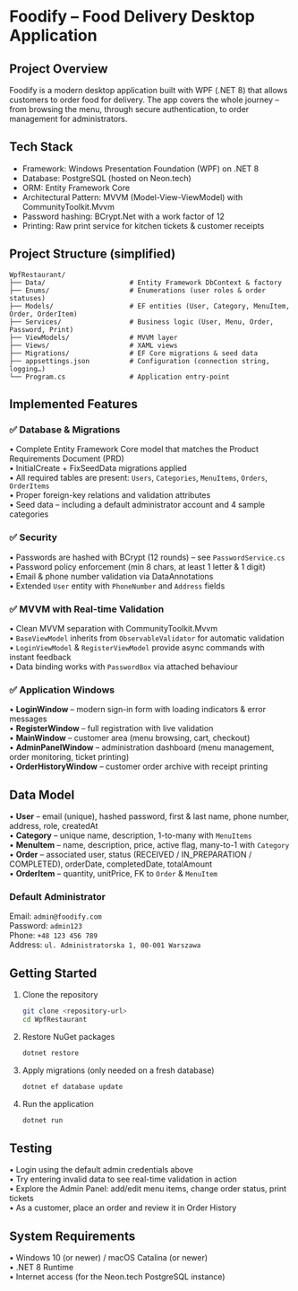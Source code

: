 # Foodify – Food Delivery Desktop Application

## Project Overview
Foodify is a modern desktop application built with WPF (.NET 8) that allows customers to order food for delivery. The app covers the whole journey – from browsing the menu, through secure authentication, to order management for administrators.

## Tech Stack
- Framework: Windows Presentation Foundation (WPF) on .NET 8
- Database: PostgreSQL (hosted on Neon.tech)
- ORM: Entity Framework Core
- Architectural Pattern: MVVM (Model-View-ViewModel) with CommunityToolkit.Mvvm
- Password hashing: BCrypt.Net with a work factor of 12
- Printing: Raw print service for kitchen tickets & customer receipts

## Project Structure (simplified)

```text
WpfRestaurant/
├── Data/                     # Entity Framework DbContext & factory
├── Enums/                    # Enumerations (user roles & order statuses)
├── Models/                   # EF entities (User, Category, MenuItem, Order, OrderItem)
├── Services/                 # Business logic (User, Menu, Order, Password, Print)
├── ViewModels/               # MVVM layer
├── Views/                    # XAML views
├── Migrations/               # EF Core migrations & seed data
├── appsettings.json          # Configuration (connection string, logging…)
└── Program.cs                # Application entry-point
```

## Implemented Features

### ✅ Database & Migrations
• Complete Entity Framework Core model that matches the Product Requirements Document (PRD)  
• InitialCreate + FixSeedData migrations applied  
• All required tables are present: `Users`, `Categories`, `MenuItems`, `Orders`, `OrderItems`  
• Proper foreign-key relations and validation attributes  
• Seed data – including a default administrator account and 4 sample categories

### ✅ Security
• Passwords are hashed with BCrypt (12 rounds) – see `PasswordService.cs`  
• Password policy enforcement (min 8 chars, at least 1 letter & 1 digit)  
• Email & phone number validation via DataAnnotations  
• Extended `User` entity with `PhoneNumber` and `Address` fields

### ✅ MVVM with Real-time Validation
• Clean MVVM separation with CommunityToolkit.Mvvm  
• `BaseViewModel` inherits from `ObservableValidator` for automatic validation  
• `LoginViewModel` & `RegisterViewModel` provide async commands with instant feedback  
• Data binding works with `PasswordBox` via attached behaviour

### ✅ Application Windows
• **LoginWindow** – modern sign-in form with loading indicators & error messages  
• **RegisterWindow** – full registration with live validation  
• **MainWindow** – customer area (menu browsing, cart, checkout)  
• **AdminPanelWindow** – administration dashboard (menu management, order monitoring, ticket printing)  
• **OrderHistoryWindow** – customer order archive with receipt printing

## Data Model

• **User** – email (unique), hashed password, first & last name, phone number, address, role, createdAt  
• **Category** – unique name, description, 1-to-many with `MenuItems`  
• **MenuItem** – name, description, price, active flag, many-to-1 with `Category`  
• **Order** – associated user, status (RECEIVED / IN_PREPARATION / COMPLETED), orderDate, completedDate, totalAmount  
• **OrderItem** – quantity, unitPrice, FK to `Order` & `MenuItem`

### Default Administrator
Email: `admin@foodify.com`  
Password: `admin123`  
Phone: `+48 123 456 789`  
Address: `ul. Administratorska 1, 00-001 Warszawa`

## Getting Started

1. Clone the repository  
   ```bash
   git clone <repository-url>
   cd WpfRestaurant
   ```

2. Restore NuGet packages  
   ```bash
   dotnet restore
   ```

3. Apply migrations (only needed on a fresh database)  
   ```bash
   dotnet ef database update
   ```

4. Run the application  
   ```bash
   dotnet run
   ```

## Testing

• Login using the default admin credentials above  
• Try entering invalid data to see real-time validation in action  
• Explore the Admin Panel: add/edit menu items, change order status, print tickets  
• As a customer, place an order and review it in Order History

## System Requirements
• Windows 10 (or newer) / macOS Catalina (or newer)  
• .NET 8 Runtime  
• Internet access (for the Neon.tech PostgreSQL instance)